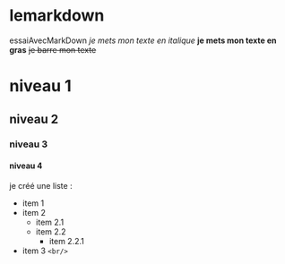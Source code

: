 # lemarkdown
essaiAvecMarkDown
*je mets mon texte en italique*
__je mets mon texte en gras__
~~je barre mon texte~~
# niveau 1
## niveau 2
### niveau 3
#### niveau 4
je créé une liste :
* item 1
* item 2
  *  item 2.1
  * item 2.2
    *  item 2.2.1
* item 3
  `<br/>`
  



      
  
